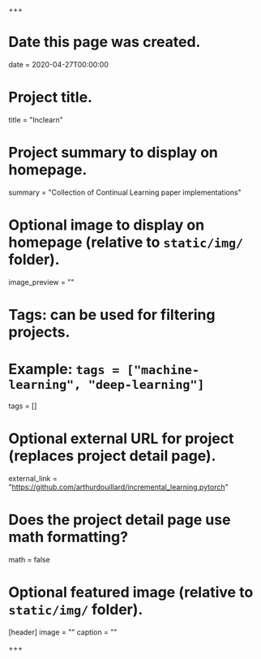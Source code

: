 +++
# Date this page was created.
date = 2020-04-27T00:00:00

# Project title.
title = "Inclearn"

# Project summary to display on homepage.
summary = "Collection of Continual Learning paper implementations"

# Optional image to display on homepage (relative to `static/img/` folder).
image_preview = ""

# Tags: can be used for filtering projects.
# Example: `tags = ["machine-learning", "deep-learning"]`
tags = []

# Optional external URL for project (replaces project detail page).
external_link = "https://github.com/arthurdouillard/incremental_learning.pytorch"

# Does the project detail page use math formatting?
math = false

# Optional featured image (relative to `static/img/` folder).
[header]
image = ""
caption = ""

+++
